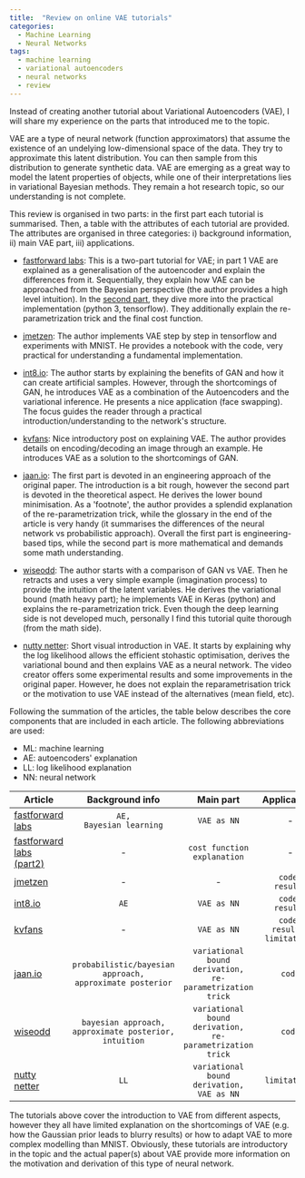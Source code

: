 ```yaml
---
title:  "Review on online VAE tutorials"
categories:
  - Machine Learning
  - Neural Networks
tags:
  - machine learning
  - variational autoencoders
  - neural networks
  - review
---
```


Instead of creating another tutorial about Variational Autoencoders (VAE), I will share my experience on the parts that introduced me to the topic. 

VAE are a type of neural network (function approximators) that assume the existence of an undelying low-dimensional space of the data. They try to approximate this latent distribution. You can then sample from this distribution to generate synthetic data. VAE are emerging as a great way to model the latent properties of objects, while one of their interpretations lies in variational Bayesian methods. They remain a hot research topic, so our understanding is not complete.

This review is organised in two parts: in the first part each tutorial is summarised. Then, a table with the attributes of each tutorial are provided. The attributes are organised in three categories: i) background information, ii) main VAE part, iii) applications.

- [fastforward labs](http://blog.fastforwardlabs.com/2016/08/12/introducing-variational-autoencoders-in-prose-and.html): This is a two-part tutorial for VAE; in part 1 VAE are explained as a generalisation of the autoencoder and explain the differences from it. Sequentially, they explain how VAE can be approached from the Bayesian perspective (the author provides a high level intuition). 
In the [second part](http://blog.fastforwardlabs.com/2016/08/22/under-the-hood-of-the-variational-autoencoder-in.html), they dive more into the practical implementation (python 3, tensorflow). They additionally explain the re-parametrization trick and the final cost function. 

- [jmetzen](https://jmetzen.github.io/2015-11-27/vae.html): The author implements VAE step by step in tensorflow and experiments with MNIST. He provides a notebook with the code, very practical for understanding a fundamental implementation.

- [int8.io](http://int8.io/variational-autoencoder-in-tensorflow/): The author starts by explaining the benefits of GAN and how it can create artificial samples. However, through the shortcomings of GAN, he introduces VAE as a combination of the Autoencoders and the variational inference. He presents a nice application (face swapping). The focus guides the reader through a practical introduction/understanding to the network's structure.

- [kvfans](http://kvfrans.com/variational-autoencoders-explained/): Nice introductory post on explaining VAE. The author provides details on encoding/decoding an image through an example. He introduces VAE as a solution to the shortcomings of GAN. 

- [jaan.io](https://jaan.io/what-is-variational-autoencoder-vae-tutorial/): The first part is devoted in an engineering approach of the original paper. The introduction is a bit rough, however the second part is devoted in the theoretical aspect. He derives the lower bound minimisation. As a 'footnote', the author provides a splendid explanation of the re-parametrization trick, while the glossary in the end of the article is very handy (it summarises the differences of the neural network vs probabilistic approach). Overall the first part is engineering-based tips, while the second part is more mathematical and demands some math understanding. 

- [wiseodd](https://wiseodd.github.io/techblog/2016/12/10/variational-autoencoder/): The author starts with a comparison of GAN vs VAE. Then he retracts and uses a very simple example (imagination process) to provide the intuition of the latent variables. He derives the variational bound (math heavy part); he implements VAE in Keras (python) and explains the re-parametrization trick. Even though the deep learning side is not developed much, personally I find this tutorial quite thorough (from the math side). 

- [nutty netter](https://www.youtube.com/watch?v=h0UE8FzdE8U): Short visual introduction in VAE. It starts by explaining why the log likelihood allows the efficient stohastic optimisation, derives the variational bound and then explains VAE as a neural network. The video creator offers some experimental results and some improvements in the original paper. However, he does not explain the reparametrisation trick or the motivation to use VAE instead of the alternatives (mean field, etc).

Following the summation of the articles, the table below describes the core components that are included in each article. The following abbreviations are used:

- ML: machine learning
- AE: autoencoders' explanation
- LL: log likelihood explanation
- NN: neural network

| Article | Background info | Main part | Applications | Difficulty/Audience |
|---------|:---------------:|:---------:|:------------:|:----------:|
|[fastforward labs](http://blog.fastforwardlabs.com/2016/08/12/introducing-variational-autoencoders-in-prose-and.html)| `AE,`<br/>`Bayesian learning` |`VAE as NN`|     -         | `ML beginners` |
|[fastforward labs (part2)](http://blog.fastforwardlabs.com/2016/08/22/under-the-hood-of-the-variational-autoencoder-in.html)| - | `cost function explanation` |     -         | `requires math understanding` |
|[jmetzen](https://jmetzen.github.io/2015-11-27/vae.html)|  -  | -  |    `code,`<br/>`results`  | `engineers` |
|[int8.io](http://int8.io/variational-autoencoder-in-tensorflow/)|`AE` | `VAE as NN` | `code,`<br/>`results` | `engineers,`<br/>`ML beginners` |
|[kvfans](http://kvfrans.com/variational-autoencoders-explained/)| - | `VAE as NN` | `code,`<br/>`results,`<br/>`limitations` | `engineers` |
|[jaan.io](https://jaan.io/what-is-variational-autoencoder-vae-tutorial/)| `probabilistic/bayesian approach,`<br/>`approximate posterior` |`variational bound derivation,`<br/>`re-parametrization trick`| `code` | `requires math understanding` |
|[wiseodd](https://wiseodd.github.io/techblog/2016/12/10/variational-autoencoder/)| `bayesian approach,`<br/>`approximate posterior,`<br/>`intuition`|`variational bound derivation,`<br/>`re-parametrization trick`| `code`| `requires math understanding` |
|[nutty netter](https://www.youtube.com/watch?v=h0UE8FzdE8U)| `LL` | `variational bound derivation,`<br/>`VAE as NN`| `limitations` | `requires math understanding` |


The tutorials above cover the introduction to VAE from different aspects, however they all have limited explanation on the shortcomings of VAE (e.g. how the Gaussian prior leads to blurry results) or how to adapt VAE to more complex modelling than MNIST.
Obviously, these tutorials are introductory in the topic and the actual paper(s) about VAE provide more information on the motivation and derivation of this type of neural network. 
